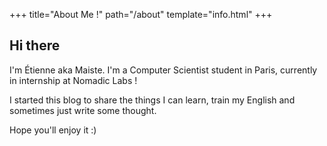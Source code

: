 +++
title="About Me !"
path="/about"
template="info.html"
+++

## Hi there

I'm Étienne aka Maiste. I'm a Computer Scientist student in Paris, currently
in internship at Nomadic Labs !

I started this blog to share the things I can learn, train my English and
sometimes just write some thought.

Hope you'll enjoy it :)
